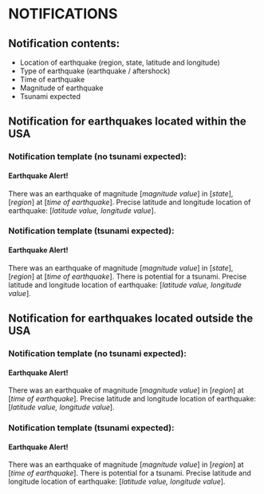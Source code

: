 # NOTIFICATIONS

## Notification contents:

- Location of earthquake (region, state, latitude and longitude)
- Type of earthquake (earthquake / aftershock)
- Time of earthquake
- Magnitude of earthquake
- Tsunami expected

## Notification for earthquakes located within the USA

### Notification template (no tsunami expected):

#### Earthquake Alert!

There was an earthquake of magnitude [_magnitude value_] in [_state_], [_region_] at [_time of earthquake_].
Precise latitude and longitude location of earthquake: [_latitude value, longitude value_].


### Notification template (tsunami expected):

#### Earthquake Alert!

There was an earthquake of magnitude [_magnitude value_] in [_state_], [_region_] at [_time of earthquake_].
There is potential for a tsunami.
Precise latitude and longitude location of earthquake: [_latitude value, longitude value_].


## Notification for earthquakes located outside the USA

### Notification template (no tsunami expected):

#### Earthquake Alert!

There was an earthquake of magnitude [_magnitude value_] in [_region_] at [_time of earthquake_].
Precise latitude and longitude location of earthquake: [_latitude value, longitude value_].


### Notification template (tsunami expected):

#### Earthquake Alert!

There was an earthquake of magnitude [_magnitude value_] in [_region_] at [_time of earthquake_].
There is potential for a tsunami.
Precise latitude and longitude location of earthquake: [_latitude value, longitude value_].